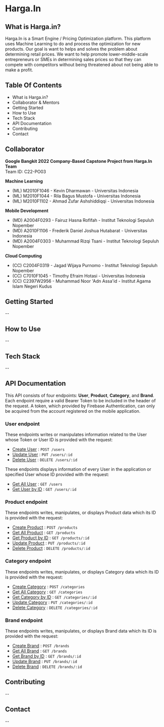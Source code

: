 # Harga.In  

## What is Harga.in?
Harga.In is a Smart Engine / Pricing Optimization platform. This platform uses Machine Learning to do and process the optimization for new products. Our goal is want to helps and solves the problem about determining retail prices. We want to help promote lower-middle-scale entrepreneurs or SMEs in determining sales prices so that they can compete with competitors without being threatened about not being able to make a profit.

## Table Of Contents
- What is Harga.in?
- Collaborator & Mentors
- Getting Started
- How to Use
- Tech Stack
- API Documentation
- Contributing
- Contact

## Collaborator
**Google Bangkit 2022 Company-Based Capstone Project from Harga.In Team**  
Team ID: C22-PO03

**Machine Learning**
- (ML) M2010F1046 - Kevin Dharmawan - Universitas Indonesia
- (ML) M2010F1044 - Rila Bagus Mustofa - Universitas Indonesia
- (ML) M2010F1102 - Ahmad Zufar Ashshiddiqqi - Universitas Indonesia

**Mobile Development**
- (MD) A2004F0293 - Fairuz Hasna Rofifah - Institut Teknologi Sepuluh Nopember
- (MD) A2010F1106 - Frederik Daniel Joshua Hutabarat - Universitas Indonesia
- (MD) A2004F0303 - Muhammad Rizqi Tsani - Institut Teknologi Sepuluh Nopember

**Cloud Computing**
- (CC) C2004F0319 - Jagad Wijaya Purnomo - Institut Teknologi Sepuluh Nopember
- (CC) C7010F1045 - Timothy Efraim Hotasi  - Universitas Indonesia
- (CC) C2397W2956 - Muhammad Noor 'Adn Assa'id - Institut Agama Islam Negeri Kudus

## Getting Started
--

## How to Use
--

## Tech Stack
--

## API Documentation
This API consists of four endpoints: **User**, **Product**, **Category**, and **Brand**.
Each endpoint require a valid Bearer Token to be included in the header of the request. A token, which provided by Firebase Authentication, can only be acquired from the account registered on the mobile application.

### User endpoint
These endpoints writes or manipulates information related to the User whose Token or User ID is provided with the request:
* [Create User](documentation/user.md#create-user) : `POST /users`
* [Update User](documentation/user.md#update-user) : `PUT /users/:id`
* [Delete User](documentation/user.md#delete-user) : `DELETE /users/:id`

These endpoints displays information of every User in the application or specified User whose ID provided with the request:
* [Get All User](documentation/user.md#get-all-users) : `GET /users`
* [Get User by ID](documentation/user.md#get-users-by-id) : `GET /users/:id`

### Product endpoint
These endpoints writes, manipulates, or displays Product data which its ID is provided with the request:
* [Create Product](/) : `POST /products`
* [Get All Product](/) : `GET /products`
* [Get Product by ID](/) : `GET /products/:id`
* [Update Product](/) : `PUT /products/:id`
* [Delete Product](/) : `DELETE /products/:id`

### Category endpoint
These endpoints writes, manipulates, or displays Category data which its ID is provided with the request:
* [Create Category](/) : `POST /categories`
* [Get All Category](/) : `GET /categories`
* [Get Category by ID](/) : `GET /categories/:id`
* [Update Category](/) : `PUT /categories/:id`
* [Delete Category](/) : `DELETE /categories/:id`

### Brand endpoint
These endpoints writes, manipulates, or displays Brand data which its ID is provided with the request:
* [Create Brand](/) : `POST /brands`
* [Get All Brand](/) : `GET /brands`
* [Get Brand by ID](/) : `GET /brands/:id`
* [Update Brand](/) : `PUT /brands/:id`
* [Delete Brand](/) : `DELETE /brands/:id`

## Contributing
--

## Contact
--
